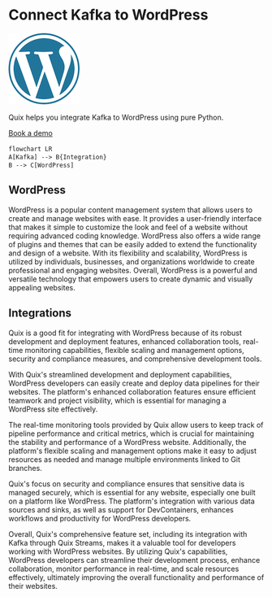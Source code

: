 # Connect Kafka to WordPress

![](./images/logo_1.jpg)

Quix helps you integrate Kafka to WordPress using pure Python.

<div>
<a class="md-button md-button--primary" href="https://share.hsforms.com/1iW0TmZzKQMChk0lxd_tGiw4yjw2?__hstc=175542013.2303933fbd746c0ac86d9ccbe9bc9100.1728383268831.1729603416735.1729620918855.31&__hssc=175542013.1.1729620918855&__hsfp=2132701734" target="_blank" style="margin-right:.5rem;">Book a demo</a>
<br/>
</div>

```mermaid
flowchart LR
A[Kafka] --> B{Integration}
B --> C[WordPress]
```

## WordPress

WordPress is a popular content management system that allows users to create and manage websites with ease. It provides a user-friendly interface that makes it simple to customize the look and feel of a website without requiring advanced coding knowledge. WordPress also offers a wide range of plugins and themes that can be easily added to extend the functionality and design of a website. With its flexibility and scalability, WordPress is utilized by individuals, businesses, and organizations worldwide to create professional and engaging websites. Overall, WordPress is a powerful and versatile technology that empowers users to create dynamic and visually appealing websites.

## Integrations

Quix is a good fit for integrating with WordPress because of its robust development and deployment features, enhanced collaboration tools, real-time monitoring capabilities, flexible scaling and management options, security and compliance measures, and comprehensive development tools. 

With Quix's streamlined development and deployment capabilities, WordPress developers can easily create and deploy data pipelines for their websites. The platform's enhanced collaboration features ensure efficient teamwork and project visibility, which is essential for managing a WordPress site effectively.

The real-time monitoring tools provided by Quix allow users to keep track of pipeline performance and critical metrics, which is crucial for maintaining the stability and performance of a WordPress website. Additionally, the platform's flexible scaling and management options make it easy to adjust resources as needed and manage multiple environments linked to Git branches.

Quix's focus on security and compliance ensures that sensitive data is managed securely, which is essential for any website, especially one built on a platform like WordPress. The platform's integration with various data sources and sinks, as well as support for DevContainers, enhances workflows and productivity for WordPress developers.

Overall, Quix's comprehensive feature set, including its integration with Kafka through Quix Streams, makes it a valuable tool for developers working with WordPress websites. By utilizing Quix's capabilities, WordPress developers can streamline their development process, enhance collaboration, monitor performance in real-time, and scale resources effectively, ultimately improving the overall functionality and performance of their websites.


